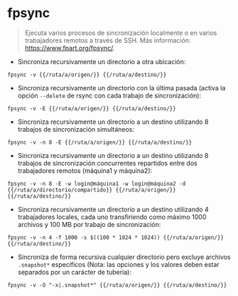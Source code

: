 # fpsync

> Ejecuta varios procesos de sincronización localmente o en varios trabajadores remotos a través de SSH.
> Más información: <https://www.fpart.org/fpsync/>.

- Sincroniza recursivamente un directorio a otra ubicación:

`fpsync -v {{/ruta/a/origen/}} {{/ruta/a/destino/}}`

- Sincroniza recursivamente un directorio con la última pasada (activa la opción `--delete` de rsync con cada trabajo de sincronización):

`fpsync -v -E {{/ruta/a/origen/}} {{/ruta/a/destino/}}`

- Sincroniza recursivamente un directorio a un destino utilizando 8 trabajos de sincronización simultáneos:

`fpsync -v -n 8 -E {{/ruta/a/origen/}} {{/ruta/a/destino/}}`

- Sincroniza recursivamente un directorio a un destino utilizando 8 trabajos de sincronización concurrentes repartidos entre dos trabajadores remotos (máquina1 y máquina2):

`fpsync -v -n 8 -E -w login@máquina1 -w login@máquina2 -d {{/ruta/a/directorio/compartido}} {{/ruta/a/origen/}} {{/ruta/a/destino/}}`

- Sincroniza recursivamente un directorio a un destino utilizando 4 trabajadores locales, cada uno transfiriendo como máximo 1000 archivos y 100 MB por trabajo de sincronización:

`fpsync -v -n 4 -f 1000 -s $((100 * 1024 * 1024)) {{/ruta/a/origen/}} {{/ruta/a/destino/}}`

- Sincroniza de forma recursiva cualquier directorio pero excluye archivos `.snapshot*` específicos (Nota: las opciones y los valores deben estar separados por un carácter de tubería):

`fpsync -v -O "-x|.snapshot*" {{/ruta/a/origen/}} {{/ruta/a/destino/}}`
